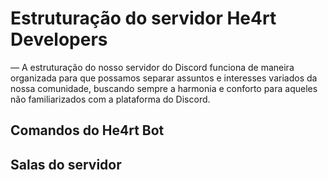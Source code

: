 # Estruturação do servidor He4rt Developers

— A estruturação do nosso servidor do Discord funciona de maneira organizada para que possamos separar assuntos e interesses variados da nossa comunidade, buscando sempre a harmonia e conforto para aqueles não familiarizados com a plataforma do Discord.

## Comandos do He4rt Bot

## Salas do servidor
